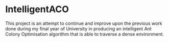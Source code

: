 # IntelligentACO
This project is an attempt to continue and improve upon the previous work done during my final year of University in producing an intelligent Ant Colony Optimisation algorithm that is able to traverse a dense environment.
